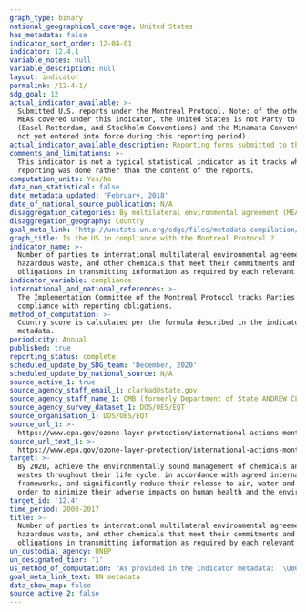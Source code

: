 ```yaml
---
graph_type: binary
national_geographical_coverage: United States
has_metadata: false
indicator_sort_order: 12-04-01
indicator: 12.4.1
variable_notes: null
variable_description: null
layout: indicator
permalink: /12-4-1/
sdg_goal: 12
actual_indicator_available: >-
  Submitted U.S. reports under the Montreal Protocol. Note: of the other four
  MEAs covered under this indicator, the United States is not Party to three
  (Basel Rotterdam, and Stockholm Conventions) and the Minamata Convention had
  not yet entered into force during this reporting period).
actual_indicator_available_description: Reporting forms submitted to the Montreal Protocol Secretariat.
comments_and_limitations: >-
  This indicator is not a typical statistical indicator as it tracks whether
  reporting was done rather than the content of the reports.
computation_units: Yes/No
data_non_statistical: false
date_metadata_updated: 'February, 2018'
date_of_national_source_publication: N/A
disaggregation_categories: By multilateral environmental agreement (MEA).
disaggregation_geography: Country
goal_meta_link: 'http://unstats.un.org/sdgs/files/metadata-compilation/Metadata-Goal-12.pdf'
graph_title: Is the US in compliance with the Montreal Protocol ?
indicator_name: >-
  Number of parties to international multilateral environmental agreements on
  hazardous waste, and other chemicals that meet their commitments and
  obligations in transmitting information as required by each relevant agreement
indicator_variable: compliance
international_and_national_references: >-
  The Implementation Committee of the Montreal Protocol tracks Parties’
  compliance with reporting obligations.
method_of_computation: >-
  Country score is calculated per the formula described in the indicator 12.4.1
  metadata.
periodicity: Annual
published: true
reporting_status: complete
scheduled_update_by_SDG_team: 'December, 2020'
scheduled_update_by_national_source: N/A
source_active_1: true
source_agency_staff_email_1: clarkad@state.gov
source_agency_staff_name_1: OMB (formerly Department of State ANDREW CLARK)
source_agency_survey_dataset_1: DOS/OES/EQT
source_organisation_1: DOS/OES/EQT
source_url_1: >-
  https://www.epa.gov/ozone-layer-protection/international-actions-montreal-protocol-substances-deplete-ozone-layer
source_url_text_1: >-
  https://www.epa.gov/ozone-layer-protection/international-actions-montreal-protocol-substances-deplete-ozone-layer
target: >-
  By 2020, achieve the environmentally sound management of chemicals and all
  wastes throughout their life cycle, in accordance with agreed international
  frameworks, and significantly reduce their release to air, water and soil in
  order to minimize their adverse impacts on human health and the environment.
target_id: '12.4'
time_period: 2000-2017
title: >-
  Number of parties to international multilateral environmental agreements on
  hazardous waste, and other chemicals that meet their commitments and
  obligations in transmitting information as required by each relevant agreement
un_custodial_agency: UNEP
un_designated_tier: '1'
us_method_of_computation: "As provided in the indicator metadata:  \U0001D447\U0001D45F\U0001D44E\U0001D45B\U0001D460\U0001D45A\U0001D456\U0001D460\U0001D460\U0001D456\U0001D45C\U0001D45B \U0001D445\U0001D44E\U0001D461\U0001D452 = (\U0001D44E\U0001D450\U0001D460 + \U0001D44F\U0001D450\U0001D460 + \U0001D450\U0001D450\U0001D460 + \U0001D451\U0001D450\U0001D460 + \U0001D452\U0001D450\U0001D460) \U0001D441. \U0001D45C\U0001D453 \U0001D436\U0001D45C\U0001D45B\U0001D463\U0001D452\U0001D45B\U0001D461\U0001D456\U0001D45C\U0001D45B\U0001D460 ∗ 100"
goal_meta_link_text: UN metadata
data_show_map: false
source_active_2: false
---
```

